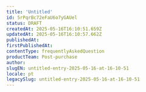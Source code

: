 ```yaml
---
title: 'Untitled'
id: 5rPqrBc72eFaU6o7yGAUel
status: DRAFT
createdAt: 2025-05-16T16:10:51.659Z
updatedAt: 2025-05-16T16:10:57.662Z
publishedAt: 
firstPublishedAt: 
contentType: frequentlyAskedQuestion
productTeam: Post-purchase
author: 
slugEN: untitled-entry-2025-05-16-at-16-10-51
locale: pt
legacySlug: untitled-entry-2025-05-16-at-16-10-51
---
```



